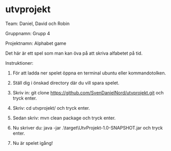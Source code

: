 # utvprojekt

Team: Daniel, David och Robin

Gruppnamn: Grupp 4

Projektnamn: Alphabet game

Det här är ett spel som man kan öva på att skriva alfabetet på tid.

Instruktioner:

1. För att ladda ner spelet öppna en terminal ubuntu eller kommandotolken.

2. Ställ dig i önskad directory där du vill spara spelet.

3. Skriv in: git clone https://github.com/SvenDanielNord/utvprojekt.git och tryck enter.

4. Skriv: cd utvprojekt/ och tryck enter.

5. Sedan skriv: mvn clean package och tryck enter.

6. Nu skriver du: java -jar .\target\UtvProjekt-1.0-SNAPSHOT.jar och tryck enter.

7. Nu är spelet igång!
